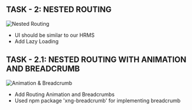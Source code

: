 ## TASK - 2: NESTED ROUTING

![Nested Routing]()

- UI should be similar to our HRMS
- Add Lazy Loading

## TASK - 2.1: NESTED ROUTING WITH ANIMATION AND BREADCRUMB

![Animation & Breadcrumb]()

- Add Routing Animation and Breadcrumbs
- Used npm package 'xng-breadcrumb' for implementing breadcrumb
